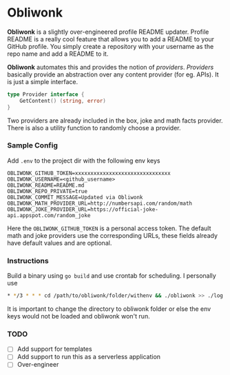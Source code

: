 # Obliwonk
**Obliwonk** is a slightly over-engineered profile README updater. Profile README is a really cool feature that allows you to add a README to your GitHub profile. You simply create a repository with your username as the repo name and add a README to it.

**Obliwonk** automates this and provides the notion of *providers*. *Providers* basically provide an abstraction over any content provider (for eg. APIs). It is just a simple interface.
```go
type Provider interface {
	GetContent() (string, error)
}
```
Two providers are already included in the box, joke and math facts provider. There is also a utility function to randomly choose a provider.

### Sample Config
Add `.env` to the project dir with the following env keys
```
OBLIWONK_GITHUB_TOKEN=xxxxxxxxxxxxxxxxxxxxxxxxxxxxxxx
OBLIWONK_USERNAME=<github_username>
OBLIWONK_README=README.md
OBLIWONK_REPO_PRIVATE=true
OBLIWONK_COMMIT_MESSAGE=Updated via Obliwonk
OBLIWONK_MATH_PROVIDER_URL=http://numbersapi.com/random/math
OBLIWONK_JOKE_PROVIDER_URL=https://official-joke-api.appspot.com/random_joke
```
Here the `OBLIWONK_GITHUB_TOKEN` is a personal access token. The default math and joke providers use the corresponding URLs, these fields already have default values and are optional.

### Instructions
Build a binary using `go build` and use crontab for scheduling. I personally use
```bash
* */3 * * * cd /path/to/obliwonk/folder/withenv && ./obliwonk >> ./log.txt
```
It is important to change the directory to obliwonk folder or else the env keys would not be loaded and obliwonk won't run.

### TODO
- [ ] Add support for templates
- [ ] Add support to run this as a serverless application
- [ ] Over-engineer